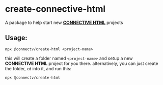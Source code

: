 # create-connective-html
A package to help start new [**CONNECTIVE HTML**](https://github.com/CONNECT-platform/connective-html) projects

## Usage:

```
npx @connectv/create-html <project-name>
```

this will create a folder named `<project-name>` and setup a new **CONNECTIVE HTML** project for you there.
alternatively, you can just create the folder, `cd` into it, and run this:

```
npx @connectv/create-html
```

